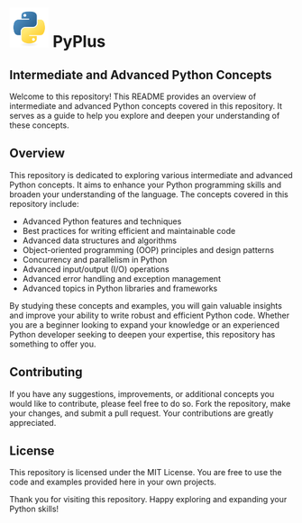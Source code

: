 # <img src="https://github.com/devicons/devicon/blob/master/icons/python/python-original.svg" title="python" alt="python" height="70px" width="70px"/> PyPlus

## Intermediate and Advanced Python Concepts

Welcome to this repository! This README provides an overview of intermediate and advanced Python concepts covered in this repository. It serves as a guide to help you explore and deepen your understanding of these concepts.

## Overview

This repository is dedicated to exploring various intermediate and advanced Python concepts. It aims to enhance your Python programming skills and broaden your understanding of the language. The concepts covered in this repository include:

- Advanced Python features and techniques
- Best practices for writing efficient and maintainable code
- Advanced data structures and algorithms
- Object-oriented programming (OOP) principles and design patterns
- Concurrency and parallelism in Python
- Advanced input/output (I/O) operations
- Advanced error handling and exception management
- Advanced topics in Python libraries and frameworks

By studying these concepts and examples, you will gain valuable insights and improve your ability to write robust and efficient Python code. Whether you are a beginner looking to expand your knowledge or an experienced Python developer seeking to deepen your expertise, this repository has something to offer you.

## Contributing

If you have any suggestions, improvements, or additional concepts you would like to contribute, please feel free to do so. Fork the repository, make your changes, and submit a pull request. Your contributions are greatly appreciated.

## License

This repository is licensed under the MIT License. You are free to use the code and examples provided here in your own projects.

Thank you for visiting this repository. Happy exploring and expanding your Python skills!
